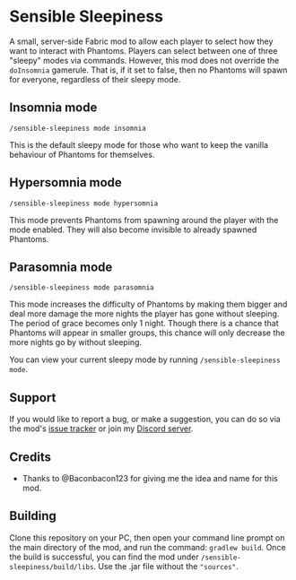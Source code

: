 # Sensible Sleepiness
A small, server-side Fabric mod to allow each player to select how they want to interact with Phantoms. Players can select between one of three "sleepy" modes via commands. However, this mod does not override the `doInsomnia` gamerule. That is, if it set to false, then no Phantoms will spawn for everyone, regardless of their sleepy mode.

## Insomnia mode

`/sensible-sleepiness mode insomnia`

This is the default sleepy mode for those who want to keep the vanilla behaviour of Phantoms for themselves.

## Hypersomnia mode

`/sensible-sleepiness mode hypersomnia`

This mode prevents Phantoms from spawning around the player with the mode enabled. They will also become invisible to already spawned Phantoms.

## Parasomnia mode

`/sensible-sleepiness mode parasomnia`

This mode increases the difficulty of Phantoms by making them bigger and deal more damage the more nights the player has gone without sleeping. The period of grace becomes only 1 night. Though there is a chance that Phantoms will appear in smaller groups, this chance will only decrease the more nights go by without sleeping.

You can view your current sleepy mode by running
`/sensible-sleepiness mode`.


## Support

If you would like to report a bug, or make a suggestion, you can do so via the mod's [issue tracker](https://github.com/ArkoSammy12/sensible-sleepiness/issues) or join my [Discord server](https://discord.gg/UKr8n3b3ze). 


## Credits

- Thanks to @Baconbacon123 for giving me the idea and name for this mod.

## Building

Clone this repository on your PC, then open your command line prompt on the main directory of the mod, and run the command: `gradlew build`. Once the build is successful, you can find the mod under `/sensible-sleepiness/build/libs`. Use the .jar file without the `"sources"`.
